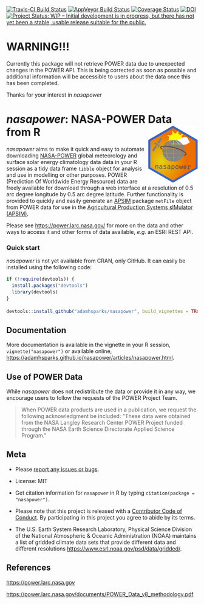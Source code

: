 
[![Travis-CI Build Status](https://travis-ci.org/adamhsparks/nasapower.svg?branch=master)](https://travis-ci.org/adamhsparks/nasapower)
[![AppVeyor Build Status](https://ci.appveyor.com/api/projects/status/github/adamhsparks/nasapower?branch=master&svg=true)](https://ci.appveyor.com/project/adamhsparks/nasapower)
[![Coverage Status](https://img.shields.io/codecov/c/github/adamhsparks/nasapower/master.svg)](https://codecov.io/github/adamhsparks/nasapower?branch=master)
[![DOI](https://zenodo.org/badge/109224461.svg)](https://zenodo.org/badge/latestdoi/109224461)
[![Project Status: WIP – Initial development is in progress, but there has not yet been a stable, usable release suitable for the public.](http://www.repostatus.org/badges/latest/wip.svg)](http://www.repostatus.org/#wip)

# WARNING!!!

Currently this package will not retrieve POWER data due to unexpected changes in the POWER API. This is being corrected as soon as possible and additional information will be accessible to users about the data once this has been completed.

Thanks for your interest in _nasapower_

# _nasapower_: NASA-POWER Data from R <img align="right" src="man/figures/logo.png">

_nasapower_ aims to make it quick and easy to automate downloading
[NASA-POWER](https://power.larc.nasa.gov) global meteorology and surface solar
energy climatology data  data in your R session as a tidy data frame `tibble`
object for analysis and use in modelling or other purposes. POWER (Prediction Of
Worldwide Energy Resource) data are freely available for download through a web
interface at a resolution of 0.5 arc degree longitude by 0.5 arc degree
latitude. Further functionality is provided to quickly and easily generate an
[APSIM](https://github.com/fainges/R-APSIM) package `metFile` object from POWER
data for use in the
[Agricultural Production Systems sIMulator (APSIM)](http://www.apsim.info/).

Please see
<https://power.larc.nasa.gov/> for more on the data and other ways to access it
and other forms of data available, _e.g._ an ESRI REST API.

### Quick start

_nasapower_ is not yet available from CRAN, only GitHub. It can easily be
installed using the following code:

```r
if (!require(devtools)) {
  install.packages("devtools")
  library(devtools)
}

devtools::install_github("adamhsparks/nasapower", build_vignettes = TRUE)
```

## Documentation

More documentation is available in the vignette in your R session,
`vignette("nasapower")` or available online,
<https://adamhsparks.github.io/nasapower/articles/nasapower.html>.

## Use of POWER Data

While _nasapower_ does not redistribute the data or provide it in any way, we
encourage users to follow the requests of the POWER Project Team.

> When POWER data products are used in a publication, we request the following
acknowledgment be included: "These data were obtained from the NASA Langley
Research Center POWER Project funded through the NASA Earth Science Directorate
Applied Science Program."

## Meta

* Please [report any issues or bugs](https://github.com/adamhsparks/nasapower/issues).

* License: MIT

* Get citation information for `nasapower` in R by typing
`citation(package = "nasapower")`.

* Please note that this project is released with a
[Contributor Code of Conduct](CONDUCT.md).
By participating in this project you agree to abide by its terms.

* The U.S. Earth System Research Laboratory, Physical Science Division of the
National Atmospheric & Oceanic Administration (NOAA) maintains a list of
gridded climate data sets that provide different data and different resolutions
<https://www.esrl.noaa.gov/psd/data/gridded/>.

## References

<https://power.larc.nasa.gov>

<https://power.larc.nasa.gov/documents/POWER_Data_v8_methodology.pdf>
